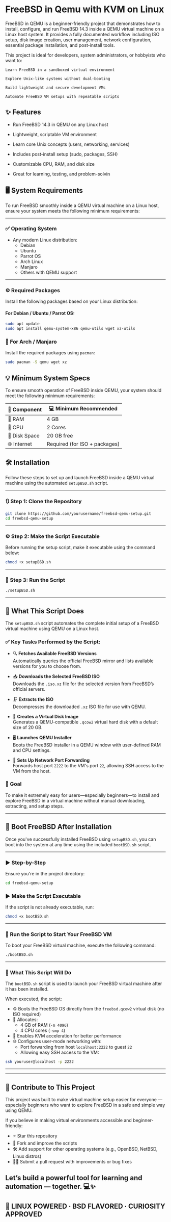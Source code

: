 # FreeBSD in  Qemu with KVM on Linux 

FreeBSD in QEMU is a beginner-friendly project that demonstrates how to install, configure, and run FreeBSD 14.3 inside a QEMU virtual machine on a Linux host system. It provides a fully documented workflow including ISO setup, disk image creation, user management, network configuration, essential package installation, and post-install tools.

This project is ideal for developers, system administrators, or hobbyists who want to:

    Learn FreeBSD in a sandboxed virtual environment

    Explore Unix-like systems without dual-booting

    Build lightweight and secure development VMs

    Automate FreeBSD VM setups with repeatable scripts

    
## ✨ Features

   - Run FreeBSD 14.3 in QEMU on any Linux host

   - Lightweight, scriptable VM environment

   - Learn core Unix concepts (users, networking, services)

   - Includes post-install setup (sudo, packages, SSH)

   - Customizable CPU, RAM, and disk size

   - Great for learning, testing, and problem-solvin
## 🖥️ System Requirements

To run FreeBSD smoothly inside a QEMU virtual machine on a Linux host, ensure your system meets the following minimum requirements:

---

### ✅ Operating System

- Any modern Linux distribution:
  - Debian
  - Ubuntu
  - Parrot OS
  - Arch Linux
  - Manjaro
  - Others with QEMU support

---

### ⚙️ Required Packages

Install the following packages based on your Linux distribution:

#### For **Debian / Ubuntu / Parrot OS**:

```bash
sudo apt update
sudo apt install qemu-system-x86 qemu-utils wget xz-utils
```
### 🐧 For Arch / Manjaro

Install the required packages using `pacman`:

```bash
sudo pacman -S qemu wget xz
```
## 💡 Minimum System Specs

To ensure smooth operation of FreeBSD inside QEMU, your system should meet the following minimum requirements:

| 🔧 Component   | 💻 Minimum Recommended     |
|---------------|----------------------------|
| 🧠 RAM        | 4 GB                        |
| 🧩 CPU        | 2 Cores                     |
| 💽 Disk Space | 20 GB free                  |
| 🌐 Internet   | Required (for ISO + packages) |

## 🛠️ Installation

Follow these steps to set up and launch FreeBSD inside a QEMU virtual machine using the automated `setupBSD.sh` script.

---

### 🔃 Step 1: Clone the Repository

```bash
git clone https://github.com/yourusername/freebsd-qemu-setup.git
cd freebsd-qemu-setup
```
---

### ⚙️ Step 2: Make the Script Executable

Before running the setup script, make it executable using the command below:

```bash
chmod +x setupBSD.sh
```
---

### 🚀 Step 3: Run the Script

```
./setupBSD.sh
```

---

## 📜 What This Script Does

The `setupBSD.sh` script automates the complete initial setup of a FreeBSD virtual machine using QEMU on a Linux host.

### ✅ Key Tasks Performed by the Script:

- 🔍 **Fetches Available FreeBSD Versions**  
  Automatically queries the official FreeBSD mirror and lists available versions for you to choose from.

- 📥 **Downloads the Selected FreeBSD ISO**  
  Downloads the `.iso.xz` file for the selected version from FreeBSD’s official servers.

- 🗜️ **Extracts the ISO**  
  Decompresses the downloaded `.xz` ISO file for use with QEMU.

- 💽 **Creates a Virtual Disk Image**  
  Generates a QEMU-compatible `.qcow2` virtual hard disk with a default size of 20 GB.

- 🖥️ **Launches QEMU Installer**  
  Boots the FreeBSD installer in a QEMU window with user-defined RAM and CPU settings.

- 🔌 **Sets Up Network Port Forwarding**  
  Forwards host port `2222` to the VM's port `22`, allowing SSH access to the VM from the host.

### 🎯 Goal

To make it extremely easy for users—especially beginners—to install and explore FreeBSD in a virtual machine without manual downloading, extracting, and setup steps.

---

## 🔁 Boot FreeBSD After Installation

Once you've successfully installed FreeBSD using `setupBSD.sh`, you can boot into the system at any time using the included `bootBSD.sh` script.

---

### ▶️ Step-by-Step

 Ensure you're in the project directory:

```bash
cd freebsd-qemu-setup
```
### ▶️ Make the Script Executable

If the script is not already executable, run:

```bash
chmod +x bootBSD.sh
```
---
### 🚀 Run the Script to Start Your FreeBSD VM

To boot your FreeBSD virtual machine, execute the following command:

```bash
./bootBSD.sh
```
---
### 🧠 What This Script Will Do

The `bootBSD.sh` script is used to launch your FreeBSD virtual machine after it has been installed.

When executed, the script:

- ⚙️ Boots the FreeBSD OS directly from the `freebsd.qcow2` virtual disk (no ISO required)
- 🧠 Allocates:
  - 4 GB of RAM (`-m 4096`)
  - 4 CPU cores (`-smp 4`)
- 🚀 Enables KVM acceleration for better performance
- 🌐 Configures user-mode networking with:
  - Port forwarding from host `localhost:2222` to guest `22`
  - Allowing easy SSH access to the VM:

```bash
ssh youruser@localhost -p 2222
```
---





---

## 🤝 Contribute to This Project

This project was built to make virtual machine setup easier for everyone — especially beginners who want to explore FreeBSD in a safe and simple way using QEMU.

If you believe in making virtual environments accessible and beginner-friendly:

- ⭐ Star this repository
- 🍴 Fork and improve the scripts
- 🛠️ Add support for other operating systems (e.g., OpenBSD, NetBSD, Linux distros)
- 🧑‍💻 Submit a pull request with improvements or bug fixes

Let’s build a powerful tool for learning and automation — together. 💻✨
---


## 🐧 LINUX POWERED · BSD FLAVORED · CURIOSITY APPROVED

